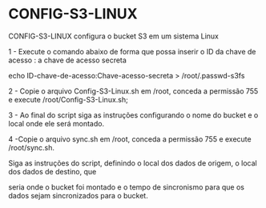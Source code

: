 # CONFIG-S3-LINUX
CONFIG-S3-LINUX  configura o bucket S3 em um sistema Linux

1 - Execute o comando abaixo de forma que possa inserir o ID da chave de acesso : a chave de acesso secreta

echo ID-chave-de-acesso:Chave-acesso-secreta > /root/.passwd-s3fs

2 - Copie o arquivo Config-S3-Linux.sh em /root, conceda a permissão 755 e execute /root/Config-S3-Linux.sh;

3 - Ao final do script siga as instruções configurando o nome do bucket e o local onde ele será montado.

4 -Copie o arquivo sync.sh em /root, conceda a permissão 755 e execute /root/sync.sh.

Siga as instruções do script, definindo o local dos dados de origem, o local dos dados de destino, que 

seria onde o bucket foi montado e o tempo de sincronismo para que os dados sejam sincronizados para o bucket.


